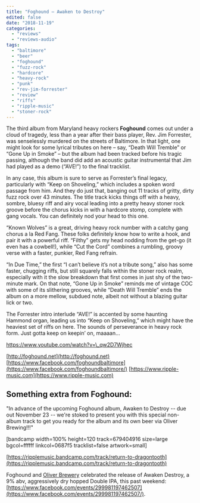 ```yaml
---
title: "Foghound – Awaken to Destroy"
edited: false
date: "2018-11-19"
categories:
  - "reviews"
  - "reviews-audio"
tags:
  - "baltimore"
  - "beer"
  - "foghound"
  - "fuzz-rock"
  - "hardcore"
  - "heavy-rock"
  - "punk"
  - "rev-jim-forrester"
  - "review"
  - "riffs"
  - "ripple-music"
  - "stoner-rock"
---
```


The third album from Maryland heavy rockers **Foghound** comes out under a cloud of tragedy, less than a year after their bass player, Rev. Jim Forrester, was senselessly murdered on the streets of Baltimore. In that light, one might look for some lyrical tributes on here – say, “Death Will Tremble” or “Gone Up in Smoke” – but the album had been tracked before his tragic passing, although the band did add an acoustic guitar instrumental that Jim had played as a demo (“AVE!”) to the final tracklist.

In any case, this album is sure to serve as Forrester’s final legacy, particularly with “Keep on Shoveling,” which includes a spoken word passage from him. And they do just that, banging out 11 tracks of gritty, dirty fuzz rock over 43 minutes. The title track kicks things off with a heavy, sombre, bluesy riff and airy vocal leading into a pretty heavy stoner rock groove before the chorus kicks in with a hardcore stomp, complete with gang vocals. You can definitely nod your head to this one.

“Known Wolves” is a great, driving heavy rock number with a catchy gang chorus a la Red Fang. These folks definitely know how to write a hook, and pair it with a powerful riff. “Filthy” gets my head nodding from the get-go (it even has a cowbell!), while “Cut the Cord” combines a rumbling, groovy verse with a faster, punkier, Red Fang refrain.

“In Due Time,” the first “I can’t believe it’s not a tribute song,” also has some faster, chugging riffs, but still squarely falls within the stoner rock realm, especially with it the slow breakdown that first comes in just shy of the two-minute mark. On that note, “Gone Up in Smoke” reminds me of vintage COC with some of its slithering grooves, while “Death Will Tremble” ends the album on a more mellow, subdued note, albeit not without a blazing guitar lick or two.

The Forrester intro interlude “AVE!” is accented by some haunting Hammond organ, leading us into “Keep on Shoveling,” which might have the heaviest set of riffs on here. The sounds of perseverance in heavy rock form. Just gotta keep on keepin’ on, maaaan…

https://www.youtube.com/watch?v=\_qw2D7Wjhec

[http://foghound.net](http://foghound.net) [https://www.facebook.com/foghoundbaltimore](https://www.facebook.com/foghoundbaltimore/) [https://www.ripple-music.com](https://www.ripple-music.com)

## Something extra from Foghound:

"In advance of the upcoming Foghound album, Awaken to Destroy -- due out November 23 -- we're stoked to present you with this special non-album track to get you ready for the album and its own beer via Oliver Brewing!!!"

\[bandcamp width=100% height=120 track=679404916 size=large bgcol=ffffff linkcol=0687f5 tracklist=false artwork=small\]

[https://ripplemusic.bandcamp.com/track/return-to-dragontooth](https://ripplemusic.bandcamp.com/track/return-to-dragontooth)

Foghound and [Oliver Brewery](https://oliverbrewingco.com) celebrated the release of Awaken Destroy, a 9% abv, aggressively dry hopped Double IPA, this past weekend: [https://www.facebook.com/events/299981197462507](https://www.facebook.com/events/299981197462507/).
